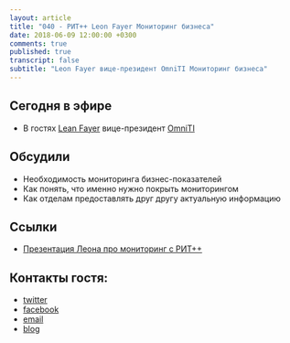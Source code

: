 ```yaml
---
layout: article
title: "040 - РИТ++ Leon Fayer Мониторинг бизнеса"
date: 2018-06-09 12:00:00 +0300
comments: true
published: true
transcript: false
subtitle: "Leon Fayer вице-президент OmniTI Мониторинг бизнеса"
---
```


## Сегодня в эфире

* В гостях [Lean Fayer](https://twitter.com/papa_fire) вице-президент [OmniTI](https://omniti.com/) 

## Обсудили

* Необходимость мониторинга бизнес-показателей
* Как понять, что именно нужно покрыть мониторингом
* Как отделам предоставлять друг другу актуальную информацию

## Ссылки
* [Презентация Леона про мониторинг с РИТ++](https://drive.google.com/file/d/12I0YhfS_gE3G0g_rCsYTC9wH1mD7UaAa/view)

## Контакты гостя:

* [twitter](https://twitter.com/papa_fire)
* [facebook](https://www.facebook.com/leon.fayer)
* [email](mailto:leon@omniti.com)
* [blog](http://fayerplay.com/)
